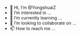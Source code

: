 - 👋 Hi, I’m @YongshuaiZ
- 👀 I’m interested in ...
- 🌱 I’m currently learning ...
- 💞️ I’m looking to collaborate on ...
- 📫 How to reach me ...

<!---
YongshuaiZ/YongshuaiZ is a ✨ special ✨ repository because its `README.md` (this file) appears on your GitHub profile.
You can click the Preview link to take a look at your changes.
--->
